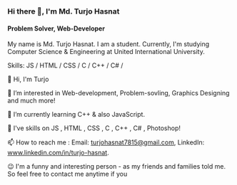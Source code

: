 ### Hi there 👋, I'm Md. Turjo Hasnat
#### Problem Solver, Web-Developer


My name is Md. Turjo Hasnat. I am a student. Currently, I'm studying Computer Science & Engineering at United International University. 

Skills:  JS / HTML / CSS / C / C++ / C# /

👋 Hi, I'm Turjo 

👀 I’m interested in Web-development, Problem-sovling, Graphics Designing and much more!

🌱 I’m currently learning C++ & also JavaScript.

💞️ I've skills on JS , HTML , CSS , C , C++ , C# , Photoshop!

📫 How to reach me : 
Email: turjohasnat7815@gmail.com, 
LinkedIn: www.linkedin.com/in/turjo-hasnat.

😉 I'm a funny and interesting person - as my friends and families told me. So feel free to contact me anytime if you 
